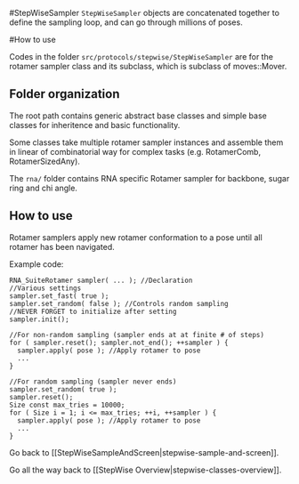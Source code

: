 #StepWiseSampler
`StepWiseSampler` objects are concatenated together to define the sampling loop, and can go through millions of poses.

#How to use

Codes in the folder `src/protocols/stepwise/StepWiseSampler` are for the rotamer sampler class and its subclass,
which is subclass of moves::Mover.

Folder organization
-------------------
The root path contains generic abstract base classes and simple base
classes for inheritence and basic functionality.

Some classes take multiple rotamer sampler instances and assemble them in
linear of combinatorial way for complex tasks (e.g. RotamerComb,
RotamerSizedAny).

The `rna/` folder contains RNA specific Rotamer sampler for backbone, sugar
ring and chi angle.

How to use
----------
Rotamer samplers apply new rotamer conformation to a pose until all rotamer
has been navigated.

Example code:
```
RNA_SuiteRotamer sampler( ... ); //Declaration
//Various settings
sampler.set_fast( true );
sampler.set_random( false ); //Controls random sampling
//NEVER FORGET to initialize after setting
sampler.init();

//For non-random sampling (sampler ends at at finite # of steps)
for ( sampler.reset(); sampler.not_end(); ++sampler ) {
  sampler.apply( pose ); //Apply rotamer to pose
  ...
}

//For random sampling (sampler never ends)
sampler.set_random( true );
sampler.reset();
Size const max_tries = 10000;
for ( Size i = 1; i <= max_tries; ++i, ++sampler ) {
  sampler.apply( pose ); //Apply rotamer to pose
  ...
}
```


Go back to [[StepWiseSampleAndScreen|stepwise-sample-and-screen]].

Go all the way back to [[StepWise Overview|stepwise-classes-overview]].